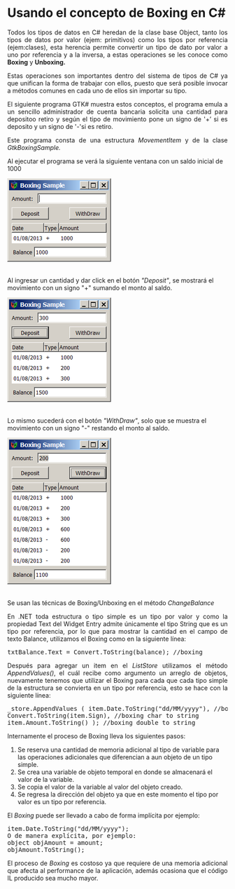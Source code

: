 # Usando el concepto de Boxing en C#

<p align="justify">
Todos los tipos de datos en C# heredan de la clase base Object, tanto los tipos de datos por valor (ejem: primitivos) como los tipos por referencia (ejem:clases), esta herencia permite convertir un tipo de dato por valor a uno por referencia y a la inversa, a estas operaciones se les conoce como <b>Boxing</b> y <b>Unboxing.</b>
</p>
<p align="justify">
Estas operaciones son importantes dentro del sistema de tipos de C# ya que unifican la forma de trabajar con ellos, puesto que será posible invocar a métodos comunes en cada uno de ellos sin importar su tipo.
</p>
<p align="justify">
El siguiente programa GTK# muestra estos conceptos, el programa emula a un sencillo administrador de cuenta bancaria solicita una cantidad para depositoo retiro  y según el tipo de movimiento pone un signo de '+’ si es deposito y un signo de '-'si es retiro.
</p>
<p align="justify">
Este programa consta de una estructura <i>MovementItem</i>  y de la clase <i>GtkBoxingSample.</i>
</p>
<p>
Al ejecutar el  programa se verá la siguiente ventana con un saldo inicial de 1000
</p>
<div>
<IMG src="images/fig1.png">
</div><br>
<p>Al ingresar un cantidad y dar click en el botón <i>"Deposit"</i>, se mostrará el movimiento con un signo "+" sumando el monto al saldo.</p>
<div>
<IMG src="images/fig2.png">
</div><br>
<p>
Lo mismo sucederá con el botón <i>"WithDraw"</i>, solo que se muestra el movimiento con un signo "-" restando el monto al saldo.
</p>
<div>
<IMG src="images/fig3.png">
</div><br>
<p align="justify">
Se usan las técnicas de Boxing/Unboxing en el método <i>ChangeBalance</i> 
</p>
<p align="justify">
En .NET toda estructura o tipo simple es un tipo por valor y como la propiedad Text del Widget Entry admite únicamente el tipo String que es un tipo por referencia, por lo que para mostrar la cantidad en el campo de texto Balance, utilizamos el Boxing como en la siguiente línea:
</p>
<pre>
txtBalance.Text = Convert.ToString(balance); //boxing
</pre>
<p align="justify">
Después para agregar un item en el <i>ListStore</i> utilizamos el método <i>AppendValues()</i>, el cuál recibe como argumento un arreglo de objetos, nuevamente tenemos que utilizar el Boxing para cada que cada tipo simple de la estructura se convierta en un tipo por referencia, esto se hace con la siguiente línea:
</p>
<pre>
_store.AppendValues ( item.Date.ToString("dd/MM/yyyy"), //boxing date to string
Convert.ToString(item.Sign), //boxing char to string
item.Amount.ToString() ); //boxing double to string
</pre>
<p align="justify">
Internamente el proceso de Boxing lleva los siguientes pasos: 
<ol>
<li>Se reserva una cantidad de memoria adicional al tipo de variable para las operaciones adicionales que diferencian a aun objeto de un tipo simple.</li>
<li>Se crea una variable de objeto temporal en donde se almacenará el valor de la variable.</li>
<li>Se copia el valor de la variable al valor del objeto creado.</li>
<li>Se regresa la dirección del objeto ya que en este momento el tipo por valor es un tipo por referencia.</li>
</ol>
</p>
<p align="justify">
El <i>Boxing</i> puede ser llevado a cabo de forma implícita por ejemplo:
</p>
<pre>
item.Date.ToString("dd/MM/yyyy");
O de manera explícita, por ejemplo:
object objAmount = amount;
objAmount.ToString();
</pre>
<p align="justify">
El proceso de <i>Boxing</i> es costoso ya que requiere de una memoria adicional que afecta al performance de la aplicación, además ocasiona que el código IL producido sea mucho mayor.
</p>
